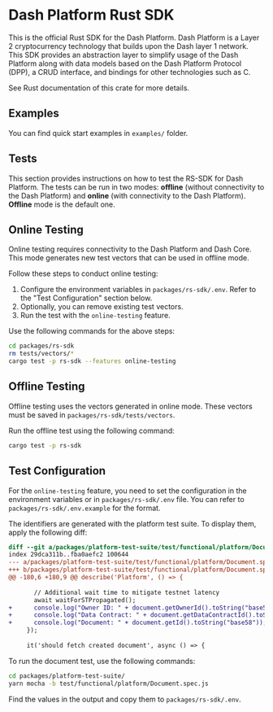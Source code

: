 # Dash Platform Rust SDK

This is the official Rust SDK for the Dash Platform. Dash Platform is a Layer 2 cryptocurrency technology that builds upon the Dash layer 1 network. This SDK provides an abstraction layer to simplify usage of the Dash Platform along with data models based on the Dash Platform Protocol (DPP), a CRUD interface, and bindings for other technologies such as C.

See Rust documentation of this crate for more details.

## Examples

You can find quick start examples in `examples/` folder.

## Tests

This section provides instructions on how to test the RS-SDK for Dash Platform. The tests can be run in two modes: **offline** (without connectivity to the Dash Platform) and **online** (with connectivity to the Dash Platform). **Offline** mode is the default one.

## Online Testing

Online testing requires connectivity to the Dash Platform and Dash Core. This mode generates new test vectors that can be used in offline mode.

Follow these steps to conduct online testing:

1. Configure the environment variables in `packages/rs-sdk/.env`. Refer to the "Test Configuration" section below.
2. Optionally, you can remove existing test vectors.
3. Run the test with the `online-testing` feature.

Use the following commands for the above steps:

```bash
cd packages/rs-sdk
rm tests/vectors/*
cargo test -p rs-sdk --features online-testing
```

## Offline Testing

Offline testing uses the vectors generated in online mode. These vectors must be saved in `packages/rs-sdk/tests/vectors`.

Run the offline test using the following command:

```bash
cargo test -p rs-sdk
```

## Test Configuration

For the `online-testing` feature, you need to set the configuration in the environment variables or in `packages/rs-sdk/.env` file. You can refer to `packages/rs-sdk/.env.example` for the format.

The identifiers are generated with the platform test suite. To display them, apply the following diff:

```diff
diff --git a/packages/platform-test-suite/test/functional/platform/Document.spec.js b/packages/platform-test-suite/test/functional/platform/Document.spec.js
index 29dca311b..fba0aefc2 100644
--- a/packages/platform-test-suite/test/functional/platform/Document.spec.js
+++ b/packages/platform-test-suite/test/functional/platform/Document.spec.js
@@ -180,6 +180,9 @@ describe('Platform', () => {
 
       // Additional wait time to mitigate testnet latency
       await waitForSTPropagated();
+      console.log("Owner ID: " + document.getOwnerId().toString("base58"));
+      console.log("Data Contract: " + document.getDataContractId().toString("base58"));
+      console.log("Document: " + document.getId().toString("base58"));
     });
 
     it('should fetch created document', async () => {

```

To run the document test, use the following commands:

```bash
cd packages/platform-test-suite/
yarn mocha -b test/functional/platform/Document.spec.js
```

Find the values in the output and copy them to `packages/rs-sdk/.env`.
